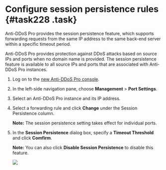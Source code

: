 # Configure session persistence rules {#task228 .task}

Anti-DDoS Pro provides the session persistence feature, which supports forwarding requests from the same IP address to the same back-end server within a specific timeout period.

Anti-DDoS Pro provides protection against DDoS attacks based on source IPs and ports when no domain name is provided. The session persistence feature is available to all source IPs and ports that are associated with Anti-DDoS Pro instances.

1.  Log on to the [new Anti-DDoS Pro console](https://partners-yundunnext.console.aliyun.com/?p=ddoscoo#/report).
2.  In the left-side navigation pane, choose **Management** \> **Port Settings**.
3.  Select an Anti-DDoS Pro instance and its IP address.
4.  Select a forwarding rule and click **Change** under the Session Persistence column. 

    **Note:** The session persistence setting takes effect for individual ports.

5.  In the **Session Persistence** dialog box, specify a **Timeout Threshold** and click **Comfirm**. 

    **Note:** You can also click **Disable Session Persistence** to disable this feature.

    ![](http://static-aliyun-doc.oss-cn-hangzhou.aliyuncs.com/assets/img/586604/156747907349646_en-US.png)


